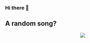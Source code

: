 ### Hi there 👋

## A random song?

<p align="center">
        <img src="https://api-rnd-sxng.herokuapp.com/api/v1/rndsxng"/>
</p>

<!--
**nxxqxxj/nxxqxxj** is a ✨ _special_ ✨ repository because its `README.md` (this file) appears on your GitHub profile.

Here are some ideas to get you started:

- 🔭 I’m currently working on ...
- 🌱 I’m currently learning ...
- 👯 I’m looking to collaborate on ...
- 🤔 I’m looking for help with ...
- 💬 Ask me about ...
- 📫 How to reach me: ...
- 😄 Pronouns: ...
- ⚡ Fun fact: ...
-->
